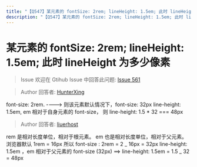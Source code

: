 ```yaml
---
title: "【Q547】某元素的 fontSize: 2rem; lineHeight: 1.5em; 此时 lineHeight 为多少像素 | css高频面试题"
description: "【Q547】某元素的 fontSize: 2rem; lineHeight: 1.5em; 此时 lineHeight 为多少像素 字节跳动面试题、阿里腾讯面试题、美团小米面试题。"
---
```


# 某元素的 fontSize: 2rem; lineHeight: 1.5em; 此时 lineHeight 为多少像素

> Issue
> 欢迎在 Gtihub Issue 中回答此问题: [Issue 561](https://github.com/shfshanyue/Daily-Question/issues/561)

> Author
> 回答者: [HunterXing](https://github.com/HunterXing)

font-size: 2rem. ----> 则该元素默认情况下，font-size: 32px
line-height: 1.5em, em 相对于自身元素的 font-size， 则
line-height: 1.5 \* 32 === 48px

> Author
> 回答者: [liuerhost](https://github.com/liuerhost)

rem 是相对长度单位，相对于根元素。
em 也是相对长度单位，相对于父元素。
浏览器默认 1rem = 16px
所以 font-size : 2rem = 2 _ 16px = 32px
line-height: 1.5em ，em 相对于父元素的 font-size (32px) ==> line-height: 1.5em = 1.5 _ 32 = 48px
